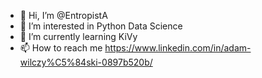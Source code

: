 - 👋 Hi, I’m @EntropistA
- 👀 I’m interested in Python Data Science
- 🌱 I’m currently learning KiVy
- 📫 How to reach me https://www.linkedin.com/in/adam-wilczy%C5%84ski-0897b520b/

<!---
EntropistA/EntropistA is a ✨ special ✨ repository because its `README.md` (this file) appears on your GitHub profile.
You can click the Preview link to take a look at your changes.
--->
